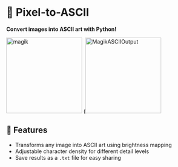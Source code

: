 # 🐝 Pixel-to-ASCII  

**Convert images into ASCII art with Python!**  

<img src="https://github.com/user-attachments/assets/a6dfe2d0-0945-4148-972b-2e5c118777cb" width="200" height="auto" alt="magik" />
(<img width="200" height="200" alt="MagikASCIIOutput" src="https://github.com/user-attachments/assets/c9d60bc1-7cbd-49a2-915e-6f8870498434" />


## 🚀 Features  
- Transforms any image into ASCII art using brightness mapping  
- Adjustable character density for different detail levels   
- Save results as a `.txt` file for easy sharing  
